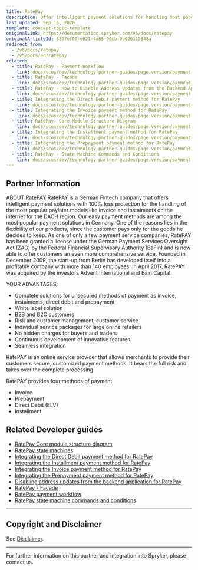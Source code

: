 ```yaml
---
title: RatePay
description: Offer intelligent payment solutions for handling most popular paylater models like invoice and installments on the internet for the DACH region by integrating RatePay into the Spryker-based shop.
last_updated: Sep 15, 2020
template: concept-topic-template
originalLink: https://documentation.spryker.com/v5/docs/ratepay
originalArticleId: 3307ef09-e021-4a85-96cb-9b026115548a
redirect_from:
  - /v5/docs/ratepay
  - /v5/docs/en/ratepay
related:
  - title: RatePay - Payment Workflow
    link: docs/scos/dev/technology-partner-guides/page.version/payment-partners/ratepay/ratepay-payment-workflow.html
  - title: RatePay - Facade
    link: docs/scos/dev/technology-partner-guides/page.version/payment-partners/ratepay/integrating-payment-methods-for-ratepay/ratepay-facade.html
  - title: RatePay - How to Disable Address Updates from the Backend Application
    link: docs/scos/dev/technology-partner-guides/page.version/payment-partners/ratepay/disabling-address-updates-from-the-backend-application-for-ratepay.html
  - title: Integrating the Direct Debit payment method for RatePay
    link: docs/scos/dev/technology-partner-guides/page.version/payment-partners/ratepay/integrating-payment-methods-for-ratepay/integrating-the-direct-debit-payment-method-for-ratepay.html
  - title: Integrating the Invoice payment method for RatePay
    link: docs/scos/dev/technology-partner-guides/page.version/payment-partners/ratepay/integrating-payment-methods-for-ratepay//integrating-the-invoice-payment-method-for-ratepay.html
  - title: RatePay- Core Module Structure Diagram
    link: docs/scos/dev/technology-partner-guides/page.version/payment-partners/ratepay/ratepay-core-module-structure-diagram.html
  - title: Integrating the Installment payment method for RatePay
    link: docs/scos/dev/technology-partner-guides/page.version/payment-partners/ratepay/integrating-payment-methods-for-ratepay//integrating-the-installment-payment-method-for-ratepay.html
  - title: Integrating the Prepayment payment method for RatePay
    link: docs/scos/dev/technology-partner-guides/page.version/payment-partners/ratepay/integrating-payment-methods-for-ratepay//integrating-the-prepayment-payment-method-for-ratepay.html
  - title: RatePay - State Machine Commands and Conditions
    link: docs/scos/dev/technology-partner-guides/page.version/payment-partners/ratepay/ratepay-state-machine-commands-and-conditions.html
---
```


## Partner Information

[ABOUT RatePAY](https://www.ratepay.com/)
RatePAY is a German Fintech company that offers intelligent payment solutions with 100% loss protection for the handling of the most popular paylater models like invoice and instalments on the internet for the DACH region. Our easy payment methods are among the most popular payment solutions in Germany. One of the reasons lies in the flexibility of our products, since the customer pays only for the goods he decides to keep. As one of only a few payment service companies, RatePAY has been granted a license under the German Payment Services Oversight Act (ZAG) by the Federal Financial Supervisory Authority (BaFin) and is now able to offer customers an even more comprehensive service. Founded in December 2009, the start-up from Berlin has developed itself into a profitable company with more than 140 employees. In April 2017, RatePAY was acquired by the investors Advent International and Bain Capital.

YOUR ADVANTAGES:

* Complete solutions for unsecured methods of payment as invoice, instalments, direct debit and prepayment
* White label solution
* B2B and B2C customers
* Risk and customer management, customer service
* Individual service packages for large online retailers
* No hidden charges for buyers and traders
* Continuous development of innovative features
* Seamless integration

RatePAY is an online service provider that allows merchants to provide their customers secure, customized payment methods. It bears the full risk and takes over the complete processing.

RatePAY provides four methods of payment
* Invoice
* Prepayment
* Direct Debit (ELV)
* Installment

## Related Developer guides

* [RatePay Core module structure diagram](/docs/scos/dev/technology-partner-guides/{{page.version}}/payment-partners/ratepay/ratepay-core-module-structure-diagram.html)
* [RatePay state machines](/docs/scos/dev/technology-partner-guides/{{page.version}}/payment-partners/ratepay/ratepay-state-machines.html)
* [Integrating the Direct Debit payment method for RatePay](/docs/scos/dev/technology-partner-guides/{{page.version}}/payment-partners/ratepay/integrating-payment-methods-for-ratepay/integrating-the-direct-debit-payment-method-for-ratepay.html)
* [Integrating the Installment payment method for RatePay](/docs/scos/dev/technology-partner-guides/{{page.version}}/payment-partners/ratepay/integrating-payment-methods-for-ratepay//integrating-the-installment-payment-method-for-ratepay.html)
* [Integrating the Invoice payment method for RatePay](/docs/scos/dev/technology-partner-guides/{{page.version}}/payment-partners/ratepay/integrating-payment-methods-for-ratepay//integrating-the-invoice-payment-method-for-ratepay.html)
* [Integrating the Prepayment payment method for RatePay](/docs/scos/dev/technology-partner-guides/{{page.version}}/payment-partners/ratepay/integrating-payment-methods-for-ratepay//integrating-the-prepayment-payment-method-for-ratepay.html)
* [Disabling address updates from the backend application for RatePay](/docs/scos/dev/technology-partner-guides/{{page.version}}/payment-partners/ratepay/disabling-address-updates-from-the-backend-application-for-ratepay.html)
* [RatePay - Facade](/docs/scos/dev/technology-partner-guides/{{page.version}}/payment-partners/ratepay/ratepay-facade.html)
* [RatePay payment workflow](/docs/scos/dev/technology-partner-guides/{{page.version}}/payment-partners/ratepay/ratepay-payment-workflow.html)
* [RatePay state machine commands and conditions](/docs/scos/dev/technology-partner-guides/{{page.version}}/payment-partners/ratepay/ratepay-state-machine-commands-and-conditions.html)

---

## Copyright and Disclaimer

See [Disclaimer](https://github.com/spryker/spryker-documentation).

---
For further information on this partner and integration into Spryker, please contact us.

<div class="hubspot-form js-hubspot-form" data-portal-id="2770802" data-form-id="163e11fb-e833-4638-86ae-a2ca4b929a41" id="hubspot-1"></div>
